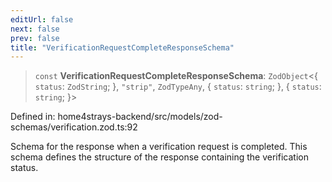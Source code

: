 ```yaml
---
editUrl: false
next: false
prev: false
title: "VerificationRequestCompleteResponseSchema"
---
```


> `const` **VerificationRequestCompleteResponseSchema**: `ZodObject`\<\{ `status`: `ZodString`; \}, `"strip"`, `ZodTypeAny`, \{ `status`: `string`; \}, \{ `status`: `string`; \}\>

Defined in: home4strays-backend/src/models/zod-schemas/verification.zod.ts:92

Schema for the response when a verification request is completed.
This schema defines the structure of the response containing the verification status.
